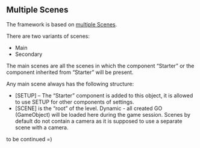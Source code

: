 ## Multiple Scenes
The framework is based on [multiple Scenes](https://docs.unity3d.com/Manual/MultiSceneEditing.html).

There are two variants of scenes:
* Main
* Secondary

The main scenes are all the scenes in which the component “Starter” or the component inherited from “Starter” will be present.

Any main scene always has the following structure:

* [SETUP] – The “Starter” component is added to this object, it is allowed to use SETUP for other components of settings.
* [SCENE] is the “root” of the level.
Dynamic - all created GO (GameObject) will be loaded here during the game session.
Scenes by default do not contain a camera as it is supposed to use a separate scene with a camera.

to be continued =)